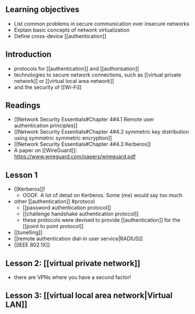 ## Learning objectives
- List common problems in secure communication over insecure networks
- Explain basic concepts of network virtualization
- Define cross-device [[authentication]]

## Introduction
- protocols for [[authentication]] and [[authorisation]]
- technologies to secure network connections, such as [[virtual private network]] or [[virtual local area network]]
- and the security of [[Wi-Fi]]

## Readings
- [[Network Security Essentials#Chapter 4#4.1 Remote user authentication principles]]
- [[Network Security Essentials#Chapter 4#4.2 symmetric key distribution using symmetric symmetric encryption]]
- [[Network Security Essentials#Chapter 4#4.3 Kerberos]]
- A paper on [[WireGuard]]: https://www.wireguard.com/papers/wireguard.pdf

## Lesson 1
- [[Kerberos]]!
	- OOOF. A lot of detail on Kerberos. Some (me) would say too much
- other [[authentication]] #protocol 
	- [[password authentication protocol]]
	- [[challenge handshake authentication protocol]]
	- these protocols were devised to provide [[authentication]] for the [[point to point protocol]]
- [[tunelling]]
- [[remote authentication dial-in user service|RADIUS]]
- [[IEEE 802.1X]]

## Lesson 2: [[virtual private network]]
- there are VPNs where you have a second factor!

## Lesson 3: [[virtual local area network|Virtual LAN]]
